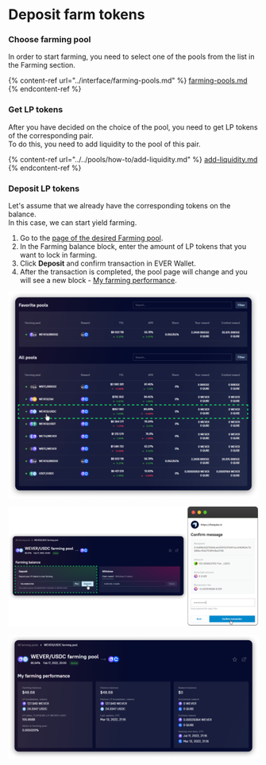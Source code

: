 # Deposit farm tokens

### Choose farming pool

In order to start farming, you need to select one of the pools from the list in the Farming section.

{% content-ref url="../interface/farming-pools.md" %}
[farming-pools.md](../interface/farming-pools.md)
{% endcontent-ref %}

### Get LP tokens

After you have decided on the choice of the pool, you need to get LP tokens of the corresponding pair.\
To do this, you need to add liquidity to the pool of this pair.

{% content-ref url="../../pools/how-to/add-liquidity.md" %}
[add-liquidity.md](../../pools/how-to/add-liquidity.md)
{% endcontent-ref %}

### Deposit LP tokens

Let's assume that we already have the corresponding tokens on the balance.\
In this case, we can start yield farming.

1. Go to the [page of the desired Farming pool](../interface/farm-page-user/).
2. In the Farming balance block, enter the amount of LP tokens that you want to lock in farming.
3. Click **Deposit** and confirm transaction in EVER Wallet.
4. After the transaction is completed, the pool page will change and you will see a new block - [My farming performance](../interface/farm-page-user/#my-farming-performance-and-farming-balances).

![(1)](<../../../.gitbook/assets/image (166).png>)

![(2,3)](<../../../.gitbook/assets/image (5) (1).png>)

![(4)](<../../../.gitbook/assets/image (196).png>)
